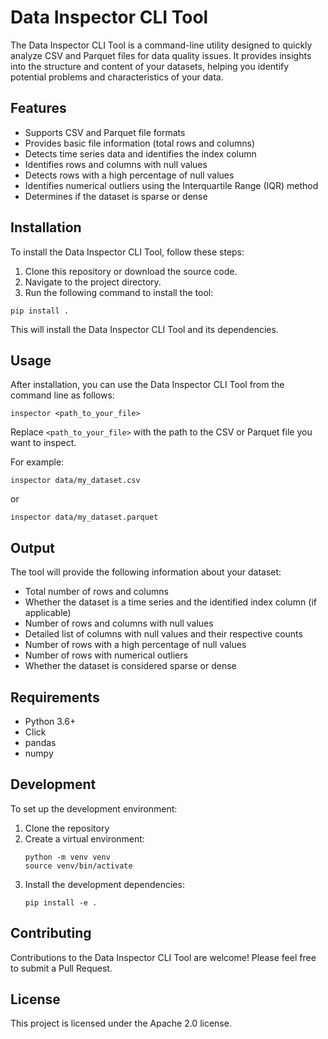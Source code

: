 # Data Inspector CLI Tool

The Data Inspector CLI Tool is a command-line utility designed to quickly analyze CSV and Parquet files for data quality issues. It provides insights into the structure and content of your datasets, helping you identify potential problems and characteristics of your data.

## Features

- Supports CSV and Parquet file formats
- Provides basic file information (total rows and columns)
- Detects time series data and identifies the index column
- Identifies rows and columns with null values
- Detects rows with a high percentage of null values
- Identifies numerical outliers using the Interquartile Range (IQR) method
- Determines if the dataset is sparse or dense

## Installation

To install the Data Inspector CLI Tool, follow these steps:

1. Clone this repository or download the source code.
2. Navigate to the project directory.
3. Run the following command to install the tool:

```
pip install .
```

This will install the Data Inspector CLI Tool and its dependencies.

## Usage

After installation, you can use the Data Inspector CLI Tool from the command line as follows:

```
inspector <path_to_your_file>
```

Replace `<path_to_your_file>` with the path to the CSV or Parquet file you want to inspect.

For example:

```
inspector data/my_dataset.csv
```

or

```
inspector data/my_dataset.parquet
```

## Output

The tool will provide the following information about your dataset:

- Total number of rows and columns
- Whether the dataset is a time series and the identified index column (if applicable)
- Number of rows and columns with null values
- Detailed list of columns with null values and their respective counts
- Number of rows with a high percentage of null values
- Number of rows with numerical outliers
- Whether the dataset is considered sparse or dense

## Requirements

- Python 3.6+
- Click
- pandas
- numpy

## Development

To set up the development environment:

1. Clone the repository
2. Create a virtual environment:
   ```
   python -m venv venv
   source venv/bin/activate
   ```
3. Install the development dependencies:
   ```
   pip install -e .
   ```

## Contributing

Contributions to the Data Inspector CLI Tool are welcome! Please feel free to submit a Pull Request.

## License

This project is licensed under the Apache 2.0 license.
